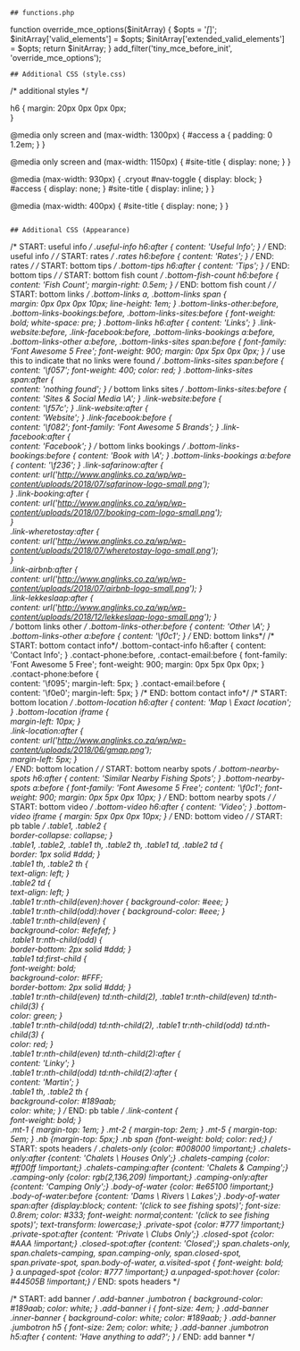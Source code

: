 ```
## functions.php
```
function override_mce_options($initArray) {
	$opts = '*[*]';
	$initArray['valid_elements'] = $opts;
	$initArray['extended_valid_elements'] = $opts;
	return $initArray;
}
add_filter('tiny_mce_before_init', 'override_mce_options');

```
## Additional CSS (style.css)
```
/* additional styles */

h6 {
	margin: 20px 0px 0px 0px;	
}

@media only screen and (max-width: 1300px) {
	#access a {
    	padding: 0 1.2em;
	}
}

@media only screen and (max-width: 1150px) {
	#site-title {
    	display: none;
	}
}

@media (max-width: 930px) {
	.cryout #nav-toggle {
		display: block;
	}
	#access {
		display: none;
	}
	#site-title {
    	display: inline;
	}
}

@media (max-width: 400px) {
	#site-title {
    	display: none;
	}
}
```

## Additional CSS (Appearance)
```
/* START: useful info */
.useful-info h6:after {
	content: 'Useful Info';
}
/* END: useful info */
/* START: rates */
.rates h6:before {
	content: 'Rates';
}
/* END: rates */
/* START: bottom tips */
.bottom-tips h6:after {
	content: 'Tips';
}
/* END: bottom tips */
/* START: bottom fish count */
.bottom-fish-count h6:before {
	content: 'Fish Count';
	margin-right: 0.5em;
}
/* END: bottom fish count */
/* START: bottom links */
.bottom-links a, .bottom-links span { 	
	margin: 0px 0px 0px 10px; 
	line-height: 1em;
} 
.bottom-links-other:before, .bottom-links-bookings:before, .bottom-links-sites:before {
	font-weight: bold;
	white-space: pre;
}
.bottom-links h6:after {
	content: 'Links';
}
.link-website:before, .link-facebook:before, .bottom-links-bookings a:before, .bottom-links-other a:before, .bottom-links-sites span:before {
	font-family: 'Font Awesome 5 Free';
  	font-weight: 900;
	margin: 0px 5px 0px 0px;
}
/* use this to indicate that no links were found */
.bottom-links-sites span:before { 	content: '\f057';
 	font-weight: 400;
	color: red;
} 
.bottom-links-sites span:after { 	
	content: 'nothing found';
} 
/* bottom links sites */
.bottom-links-sites:before {
	content: 'Sites & Social Media \A';
}
.link-website:before { 	
	content: '\f57c';
}
.link-website:after { 	
	content: 'Website';
}
.link-facebook:before { 	
	content: '\f082';
  font-family: 'Font Awesome 5 Brands';
}
.link-facebook:after { 	
	content: 'Facebook';
}
/* bottom links bookings */
.bottom-links-bookings:before {
	content: 'Book with \A';
}
.bottom-links-bookings a:before {
	content: '\f236';
}
.link-safarinow:after { 	
	content: url('http://www.anglinks.co.za/wp/wp-content/uploads/2018/07/safarinow-logo-small.png'); 	
} 
.link-booking:after { 	
	content: url('http://www.anglinks.co.za/wp/wp-content/uploads/2018/07/booking-com-logo-small.png'); 	
}  
.link-wheretostay:after { 	
	content: url('http://www.anglinks.co.za/wp/wp-content/uploads/2018/07/wheretostay-logo-small.png'); 	
}  
.link-airbnb:after { 	
	content: url('http://www.anglinks.co.za/wp/wp-content/uploads/2018/07/airbnb-logo-small.png'); 
}  
.link-lekkeslaap:after { 	
	content: url('http://www.anglinks.co.za/wp/wp-content/uploads/2018/12/lekkeslaap-logo-small.png'); 
}  
/* bottom links other */
.bottom-links-other:before {
	content: 'Other \A';
}
.bottom-links-other a:before {
	content: '\f0c1';
}
/* END: bottom links*/
/* START: bottom contact info*/
.bottom-contact-info h6:after {
	content: 'Contact Info';
}
.contact-phone:before, .contact-email:before {
	font-family: 'Font Awesome 5 Free';
  	font-weight: 900;
	margin: 0px 5px 0px 0px;
}
.contact-phone:before { 	
	content: '\f095';
	margin-left: 5px; 
}
.contact-email:before { 	
	content: '\f0e0';
	margin-left: 5px; 
}
/* END: bottom contact info*/
/* START: bottom location */
.bottom-location h6:after {
	content: 'Map \\ Exact location';
}
.bottom-location iframe { 	
	margin-left: 10px; 
}  
.link-location:after { 	
	content: url('http://www.anglinks.co.za/wp/wp-content/uploads/2018/06/gmap.png'); 	
	margin-left: 5px; 
}  
/* END: bottom location */
/* START: bottom nearby spots */
.bottom-nearby-spots h6:after {
	content: 'Similar Nearby Fishing Spots';
}
.bottom-nearby-spots a:before {
	font-family: 'Font Awesome 5 Free';
	content: '\f0c1';
  	font-weight: 900;
	margin: 0px 5px 0px 10px;
}
/* END: bottom nearby spots */
/* START: bottom video */
.bottom-video h6:after {
	content: 'Video';
}
.bottom-video iframe {
	margin: 5px 0px 0px 10px; 
}
/* END: bottom video */
/* START: pb table */
.table1, .table2 {     
	border-collapse: collapse; 
}  
.table1, .table2, .table1 th, .table2 th, .table1 td, .table2 td {     
	border: 1px solid #ddd; 
}  
.table1 th, .table2 th {     
	text-align: left; 
}  
.table2 td {     
	text-align: left; 
}  
.table1 tr:nth-child(even):hover { 	background-color: #eee; 
}  
.table1 tr:nth-child(odd):hover { 
	background-color: #eee; 
}  
.table1 tr:nth-child(even) { 	
	background-color: #efefef; 
}   
.table1 tr:nth-child(odd) {     
	border-bottom: 2px solid #ddd; 
}  
.table1 td:first-child {     
	font-weight: bold;     
	background-color: #FFF; 	
	border-bottom: 2px solid #ddd; 
}  
.table1 tr:nth-child(even) td:nth-child(2), .table1 tr:nth-child(even) td:nth-child(3) {     
	color: green; 
}  
.table1 tr:nth-child(odd) td:nth-child(2), .table1 tr:nth-child(odd) td:nth-child(3) {     
	color: red; 
}  
.table1 tr:nth-child(even) td:nth-child(2):after {     
	content: 'Linky'; 
}  
.table1 tr:nth-child(odd) td:nth-child(2):after {     
	content: 'Martin'; 
}  
.table1 th, .table2 th {     
	background-color: #189aab;     
	color: white; 
}
/* END: pb table */
.link-content { 	
	font-weight: bold; 
}  
.mt-1 {
	margin-top: 1em;
}
.mt-2 {
	margin-top: 2em;
}
.mt-5 {
	margin-top: 5em;
}
.nb {margin-top: 5px;}
.nb span {font-weight: bold;
	color: red;}
/* START: spots headers */
.chalets-only {color: #008000 !important;}
.chalets-only:after {content: 'Chalets \\ Houses Only';}
.chalets-camping {color: #ff00ff !important;}
.chalets-camping:after {content: 'Chalets & Camping';}
.camping-only {color: rgb(2,136,209) !important;}
.camping-only:after {content: 'Camping Only';}
.body-of-water {color: #e65100 !important;}
.body-of-water:before {content: 'Dams \\ Rivers \\ Lakes';}
.body-of-water span:after {display:block; content: '(click to see fishing spots)'; font-size: 0.8rem; color: #333; font-weight: normal;content: '(click to see fishing spots)'; text-transform: lowercase;}
.private-spot {color: #777 !important;}
.private-spot:after {content: 'Private \\ Clubs Only';}
.closed-spot {color: #AAA !important;}
.closed-spot:after {content: 'Closed';}
span.chalets-only, span.chalets-camping, span.camping-only, span.closed-spot, span.private-spot, span.body-of-water, a.visited-spot {
  font-weight: bold;	
}
a.unpaged-spot {color: #777 !important;}
a.unpaged-spot:hover {color: #44505B !important;}
/* END: spots headers */

/* START: add banner */
.add-banner .jumbotron {
	background-color: #189aab;
	color: white;
}
.add-banner i {
	font-size: 4em;
}
.add-banner .inner-banner {
	background-color: white;
	color: #189aab;
}
.add-banner .jumbotron h5 {
	font-size: 2em;
	color: white;
}
.add-banner .jumbotron h5:after {
	content: 'Have anything to add?';
}
/* END: add banner */

